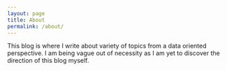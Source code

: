 ```yaml
---
layout: page
title: About
permalink: /about/
---
```


This blog is where I write about variety of topics from a data oriented perspective. I am being vague out of necessity as I am yet to discover the direction of this blog myself.
